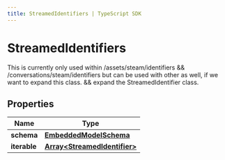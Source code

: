 ```yaml
---
title: StreamedIdentifiers | TypeScript SDK
---
```



# StreamedIdentifiers

This is currently only used within /assets/steam/identifiers && /conversations/steam/identifiers but can be used with other as well, if we want to expand this class. && expand the StreamedIdentifier class.

## Properties

Name | Type
------------ | -------------
**schema** | [**EmbeddedModelSchema**](EmbeddedModelSchema)
**iterable** | [**Array&lt;StreamedIdentifier&gt;**](StreamedIdentifier)


